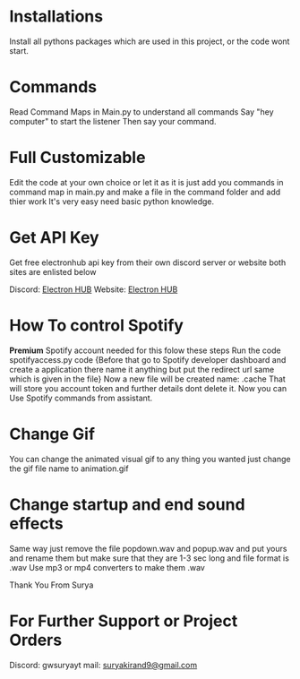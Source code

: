 # Installations
Install all pythons packages which are used in this project, or the code wont start.

# Commands
Read Command Maps in Main.py to understand all commands
Say "hey computer" to start the listener
Then say your command.

# Full Customizable
Edit the code at your own choice or let it as it is just add you commands in command map in main.py and make a file in the command folder and add thier work
It's very easy need basic python knowledge.

# Get API Key
Get free electronhub api key from their own discord server or website both sites are enlisted below

Discord: [Electron HUB](https://discord.com/invite/apUUqbxCBQ)
Website: [Electron HUB](https://www.electronhub.top/)

# How To control Spotify 
**Premium** Spotify account needed for this folow these steps
Run the code spotifyaccess.py code {Before that go to Spotify developer dashboard and create a application there name it anything but put the redirect url same which is given in the file}
Now a new file will be created name: .cache
That will store you account token and further details dont delete it.
Now you can Use Spotify commands from assistant.

# Change Gif
You can change the animated visual gif to any thing you wanted just change the gif file name to animation.gif

# Change startup and end sound effects
Same way just remove the file popdown.wav and popup.wav and put yours and rename them but make sure that they are 1-3 sec long and file format is .wav
Use mp3 or mp4 converters to make them .wav

Thank You
From Surya

# For Further Support or Project Orders
Discord: gwsuryayt
mail: suryakirand9@gmail.com